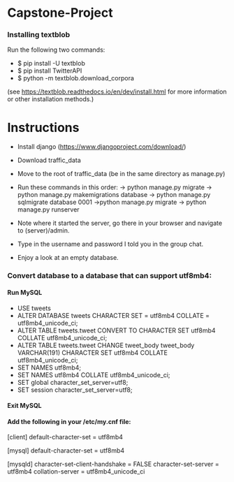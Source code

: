 # Capstone-Project

### Installing textblob

Run the following two commands:
* $ pip install -U textblob
* $ pip install TwitterAPI
* $ python -m textblob.download_corpora

(see https://textblob.readthedocs.io/en/dev/install.html for more information or other installation methods.)


# Instructions

- Install django (https://www.djangoproject.com/download/)
- Download traffic_data
- Move to the root of traffic_data (be in the same directory as manage.py)
- Run these commands in this order:
-> python manage.py migrate
-> python manage.py makemigrations database
-> python manage.py sqlmigrate database 0001
->python manage.py migrate
-> python manage.py runserver

- Note where it started the server, go there in your browser and navigate to (server)/admin.
- Type in the username and password I told you in the group chat.
- Enjoy a look at an empty database.

### Convert database to a database that can support utf8mb4:

#### Run MySQL
- USE tweets
- ALTER DATABASE tweets CHARACTER SET = utf8mb4 COLLATE = utf8mb4_unicode_ci;
- ALTER TABLE tweets.tweet CONVERT TO CHARACTER SET utf8mb4 COLLATE utf8mb4_unicode_ci;
- ALTER TABLE tweets.tweet CHANGE tweet_body tweet_body VARCHAR(191) CHARACTER SET utf8mb4 COLLATE utf8mb4_unicode_ci;
- SET NAMES utf8mb4;
- SET NAMES utf8mb4 COLLATE utf8mb4_unicode_ci;
- SET global character_set_server=utf8;
- SET session character_set_server=utf8;

#### Exit MySQL

#### Add the following in your /etc/my.cnf file:
[client]
default-character-set = utf8mb4

[mysql]
default-character-set = utf8mb4

[mysqld]
character-set-client-handshake = FALSE
character-set-server = utf8mb4
collation-server = utf8mb4_unicode_ci
